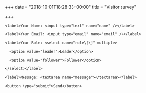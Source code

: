 +++
date = "2018-10-01T18:28:33+00:00"
title = "Visitor survey"

+++
<form name="contact" method="POST" netlify>

  <p>

    <label>Your Name: <input type="text" name="name" /></label>   

  </p>

  <p>

    <label>Your Email: <input type="email" name="email" /></label>

  </p>

  <p>

    <label>Your Role: <select name="role\[\]" multiple>

      <option value="leader">Leader</option>

      <option value="follower">Follower</option>

    </select></label>

  </p>

  <p>

    <label>Message: <textarea name="message"></textarea></label>

  </p>

  <p>

    <button type="submit">Send</button>

  </p>

</form>